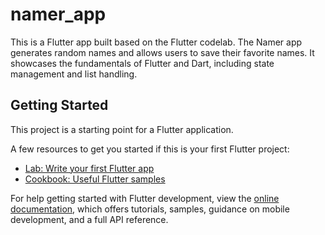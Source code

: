 # namer_app

This is a Flutter app built based on the Flutter codelab. The Namer app generates random names and allows users to save their favorite names. It showcases the fundamentals of Flutter and Dart, including state management and list handling.

## Getting Started

This project is a starting point for a Flutter application.

A few resources to get you started if this is your first Flutter project:

- [Lab: Write your first Flutter app](https://docs.flutter.dev/get-started/codelab)
- [Cookbook: Useful Flutter samples](https://docs.flutter.dev/cookbook)

For help getting started with Flutter development, view the
[online documentation](https://docs.flutter.dev/), which offers tutorials,
samples, guidance on mobile development, and a full API reference.

